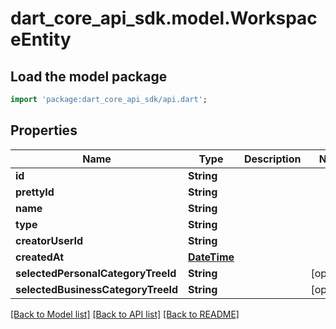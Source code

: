 # dart_core_api_sdk.model.WorkspaceEntity

## Load the model package
```dart
import 'package:dart_core_api_sdk/api.dart';
```

## Properties
Name | Type | Description | Notes
------------ | ------------- | ------------- | -------------
**id** | **String** |  | 
**prettyId** | **String** |  | 
**name** | **String** |  | 
**type** | **String** |  | 
**creatorUserId** | **String** |  | 
**createdAt** | [**DateTime**](DateTime.md) |  | 
**selectedPersonalCategoryTreeId** | **String** |  | [optional] 
**selectedBusinessCategoryTreeId** | **String** |  | [optional] 

[[Back to Model list]](../README.md#documentation-for-models) [[Back to API list]](../README.md#documentation-for-api-endpoints) [[Back to README]](../README.md)


